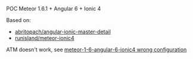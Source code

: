 POC Meteor 1.6.1 + Angular 6 + Ionic 4

Based on:
* [abritopach/angular-ionic-master-detail](https://github.com/abritopach/angular-ionic-master-detail)
* [runisland/meteor-ionic4](https://github.com/runisland/meteor-ionic4)

ATM doesn't work, see [meteor-1-6-angular-6-ionic4 wrong configuration](https://stackoverflow.com/questions/50574612/meteor-1-6-angular-6-ionic4) 


